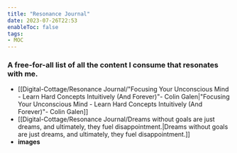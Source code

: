 ```yaml
---
title: "Resonance Journal"
date: 2023-07-26T22:53
enableToc: false
tags:
- MOC
---
```

### A free-for-all list of all the content I consume that resonates with me. 

- [[Digital-Cottage/Resonance Journal/"Focusing Your Unconscious Mind - Learn Hard Concepts Intuitively (And Forever)"- Colin Galen|"Focusing Your Unconscious Mind - Learn Hard Concepts Intuitively (And Forever)"- Colin Galen]]
- [[Digital-Cottage/Resonance Journal/Dreams without goals are just dreams, and ultimately, they fuel disappointment.|Dreams without goals are just dreams, and ultimately, they fuel disappointment.]]
- **images**



